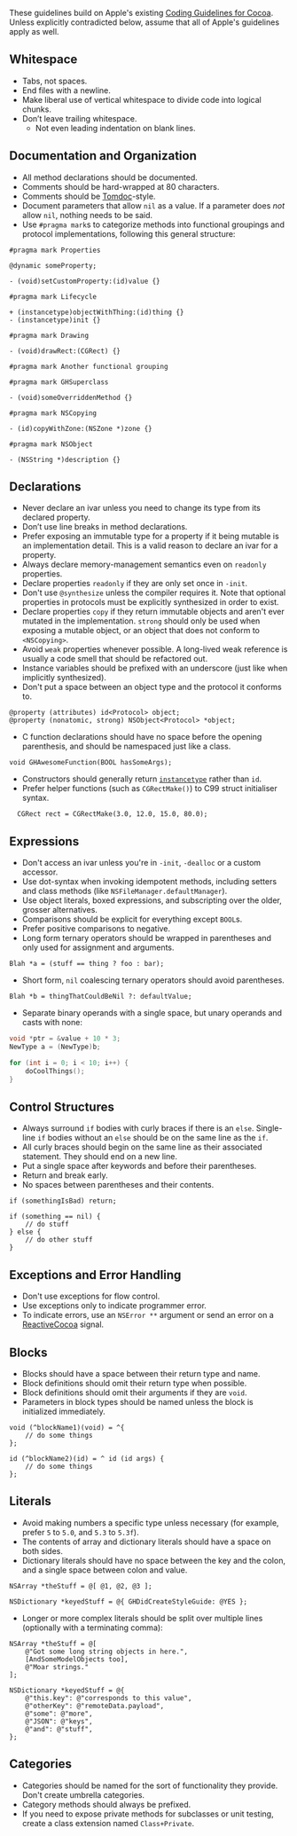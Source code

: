 These guidelines build on Apple's existing [Coding Guidelines for Cocoa](https://developer.apple.com/library/mac/#documentation/Cocoa/Conceptual/CodingGuidelines/CodingGuidelines.html).
Unless explicitly contradicted below, assume that all of Apple's guidelines apply as well.

## Whitespace

 * Tabs, not spaces.
 * End files with a newline.
 * Make liberal use of vertical whitespace to divide code into logical chunks.
 * Don’t leave trailing whitespace.
    * Not even leading indentation on blank lines.

## Documentation and Organization

 * All method declarations should be documented.
 * Comments should be hard-wrapped at 80 characters.
 * Comments should be [Tomdoc](http://tomdoc.org/)-style.
 * Document parameters that allow `nil` as a value. If a parameter does _not_ allow `nil`, nothing needs to be said.
 * Use `#pragma mark`s to categorize methods into functional groupings and protocol implementations, following this general structure:

```objc
#pragma mark Properties

@dynamic someProperty;

- (void)setCustomProperty:(id)value {}

#pragma mark Lifecycle

+ (instancetype)objectWithThing:(id)thing {}
- (instancetype)init {}

#pragma mark Drawing

- (void)drawRect:(CGRect) {}

#pragma mark Another functional grouping

#pragma mark GHSuperclass

- (void)someOverriddenMethod {}

#pragma mark NSCopying

- (id)copyWithZone:(NSZone *)zone {}

#pragma mark NSObject

- (NSString *)description {}
```

## Declarations

 * Never declare an ivar unless you need to change its type from its declared property.
 * Don’t use line breaks in method declarations.
 * Prefer exposing an immutable type for a property if it being mutable is an implementation detail. This is a valid reason to declare an ivar for a property.
 * Always declare memory-management semantics even on `readonly` properties.
 * Declare properties `readonly` if they are only set once in `-init`.
 * Don't use `@synthesize` unless the compiler requires it. Note that optional properties in protocols must be explicitly synthesized in order to exist.
 * Declare properties `copy` if they return immutable objects and aren't ever mutated in the implementation. `strong` should only be used when exposing a mutable object, or an object that does not conform to `<NSCopying>`.
 * Avoid `weak` properties whenever possible. A long-lived weak reference is usually a code smell that should be refactored out.
 * Instance variables should be prefixed with an underscore (just like when implicitly synthesized).
 * Don't put a space between an object type and the protocol it conforms to.

```objc
@property (attributes) id<Protocol> object;
@property (nonatomic, strong) NSObject<Protocol> *object;
```

 * C function declarations should have no space before the opening parenthesis, and should be namespaced just like a class.

```objc
void GHAwesomeFunction(BOOL hasSomeArgs);
```

 * Constructors should generally return [`instancetype`](http://clang.llvm.org/docs/LanguageExtensions.html#related-result-types) rather than `id`.
 * Prefer helper functions (such as `CGRectMake()`) to C99 struct initialiser syntax.

```objc
  CGRect rect = CGRectMake(3.0, 12.0, 15.0, 80.0);
   ```

## Expressions

 * Don't access an ivar unless you're in `-init`, `-dealloc` or a custom accessor.
 * Use dot-syntax when invoking idempotent methods, including setters and class methods (like `NSFileManager.defaultManager`).
 * Use object literals, boxed expressions, and subscripting over the older, grosser alternatives.
 * Comparisons should be explicit for everything except `BOOL`s.
 * Prefer positive comparisons to negative.
 * Long form ternary operators should be wrapped in parentheses and only used for assignment and arguments.

```objc
Blah *a = (stuff == thing ? foo : bar);
```

* Short form, `nil` coalescing ternary operators should avoid parentheses.

```objc
Blah *b = thingThatCouldBeNil ?: defaultValue;
```

 * Separate binary operands with a single space, but unary operands and casts with none:

```c
void *ptr = &value + 10 * 3;
NewType a = (NewType)b;

for (int i = 0; i < 10; i++) {
    doCoolThings();
}
```

## Control Structures

 * Always surround `if` bodies with curly braces if there is an `else`. Single-line `if` bodies without an `else` should be on the same line as the `if`.
 * All curly braces should begin on the same line as their associated statement. They should end on a new line.
 * Put a single space after keywords and before their parentheses.
 * Return and break early.
 * No spaces between parentheses and their contents.

```objc
if (somethingIsBad) return;

if (something == nil) {
	// do stuff
} else {
	// do other stuff
}
```

## Exceptions and Error Handling

 * Don't use exceptions for flow control.
 * Use exceptions only to indicate programmer error.
 * To indicate errors, use an `NSError **` argument or send an error on a [ReactiveCocoa](https://github.com/ReactiveCocoa/ReactiveCocoa) signal.

## Blocks

 * Blocks should have a space between their return type and name.
 * Block definitions should omit their return type when possible.
 * Block definitions should omit their arguments if they are `void`.
 * Parameters in block types should be named unless the block is initialized immediately.

```objc
void (^blockName1)(void) = ^{
    // do some things
};

id (^blockName2)(id) = ^ id (id args) {
    // do some things
};
```

## Literals

 * Avoid making numbers a specific type unless necessary (for example, prefer `5` to `5.0`, and `5.3` to `5.3f`).
 * The contents of array and dictionary literals should have a space on both sides.
 * Dictionary literals should have no space between the key and the colon, and a single space between colon and value.

``` objc
NSArray *theStuff = @[ @1, @2, @3 ];

NSDictionary *keyedStuff = @{ GHDidCreateStyleGuide: @YES };
```

 * Longer or more complex literals should be split over multiple lines (optionally with a terminating comma):

``` objc
NSArray *theStuff = @[
    @"Got some long string objects in here.",
    [AndSomeModelObjects too],
    @"Moar strings."
];

NSDictionary *keyedStuff = @{
    @"this.key": @"corresponds to this value",
    @"otherKey": @"remoteData.payload",
    @"some": @"more",
    @"JSON": @"keys",
    @"and": @"stuff",
};
```

## Categories

 * Categories should be named for the sort of functionality they provide. Don't create umbrella categories.
 * Category methods should always be prefixed.
 * If you need to expose private methods for subclasses or unit testing, create a class extension named `Class+Private`.
